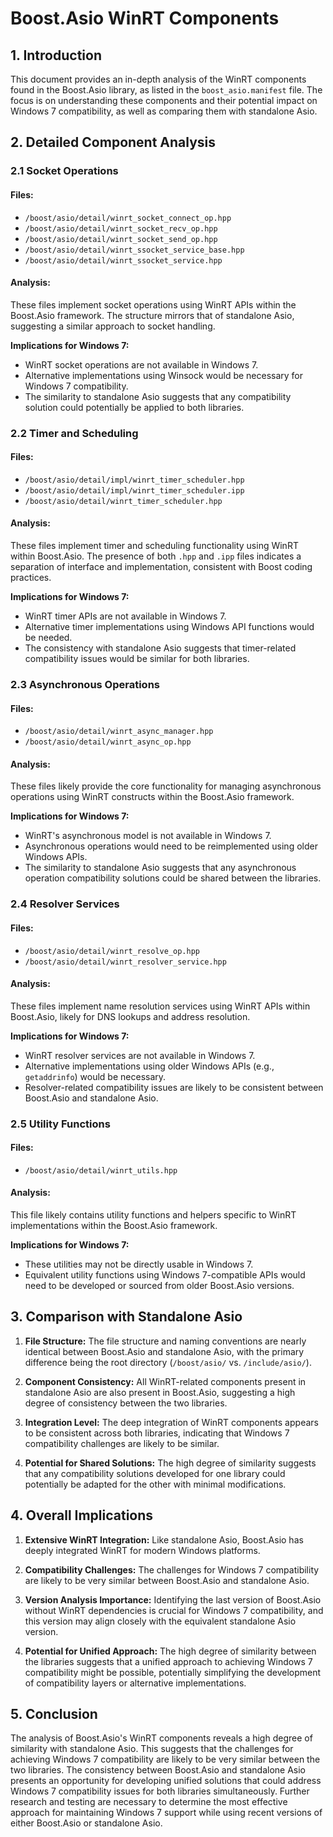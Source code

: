 # Boost.Asio WinRT Components

## 1. Introduction

This document provides an in-depth analysis of the WinRT components found in the Boost.Asio library, as listed in the `boost_asio.manifest` file. The focus is on understanding these components and their potential impact on Windows 7 compatibility, as well as comparing them with standalone Asio.

## 2. Detailed Component Analysis

### 2.1 Socket Operations

#### Files:
- `/boost/asio/detail/winrt_socket_connect_op.hpp`
- `/boost/asio/detail/winrt_socket_recv_op.hpp`
- `/boost/asio/detail/winrt_socket_send_op.hpp`
- `/boost/asio/detail/winrt_ssocket_service_base.hpp`
- `/boost/asio/detail/winrt_ssocket_service.hpp`

#### Analysis:
These files implement socket operations using WinRT APIs within the Boost.Asio framework. The structure mirrors that of standalone Asio, suggesting a similar approach to socket handling.

**Implications for Windows 7:**
- WinRT socket operations are not available in Windows 7.
- Alternative implementations using Winsock would be necessary for Windows 7 compatibility.
- The similarity to standalone Asio suggests that any compatibility solution could potentially be applied to both libraries.

### 2.2 Timer and Scheduling

#### Files:
- `/boost/asio/detail/impl/winrt_timer_scheduler.hpp`
- `/boost/asio/detail/impl/winrt_timer_scheduler.ipp`
- `/boost/asio/detail/winrt_timer_scheduler.hpp`

#### Analysis:
These files implement timer and scheduling functionality using WinRT within Boost.Asio. The presence of both `.hpp` and `.ipp` files indicates a separation of interface and implementation, consistent with Boost coding practices.

**Implications for Windows 7:**
- WinRT timer APIs are not available in Windows 7.
- Alternative timer implementations using Windows API functions would be needed.
- The consistency with standalone Asio suggests that timer-related compatibility issues would be similar for both libraries.

### 2.3 Asynchronous Operations

#### Files:
- `/boost/asio/detail/winrt_async_manager.hpp`
- `/boost/asio/detail/winrt_async_op.hpp`

#### Analysis:
These files likely provide the core functionality for managing asynchronous operations using WinRT constructs within the Boost.Asio framework.

**Implications for Windows 7:**
- WinRT's asynchronous model is not available in Windows 7.
- Asynchronous operations would need to be reimplemented using older Windows APIs.
- The similarity to standalone Asio suggests that any asynchronous operation compatibility solutions could be shared between the libraries.

### 2.4 Resolver Services

#### Files:
- `/boost/asio/detail/winrt_resolve_op.hpp`
- `/boost/asio/detail/winrt_resolver_service.hpp`

#### Analysis:
These files implement name resolution services using WinRT APIs within Boost.Asio, likely for DNS lookups and address resolution.

**Implications for Windows 7:**
- WinRT resolver services are not available in Windows 7.
- Alternative implementations using older Windows APIs (e.g., `getaddrinfo`) would be necessary.
- Resolver-related compatibility issues are likely to be consistent between Boost.Asio and standalone Asio.

### 2.5 Utility Functions

#### Files:
- `/boost/asio/detail/winrt_utils.hpp`

#### Analysis:
This file likely contains utility functions and helpers specific to WinRT implementations within the Boost.Asio framework.

**Implications for Windows 7:**
- These utilities may not be directly usable in Windows 7.
- Equivalent utility functions using Windows 7-compatible APIs would need to be developed or sourced from older Boost.Asio versions.

## 3. Comparison with Standalone Asio

1. **File Structure:** The file structure and naming conventions are nearly identical between Boost.Asio and standalone Asio, with the primary difference being the root directory (`/boost/asio/` vs. `/include/asio/`).

2. **Component Consistency:** All WinRT-related components present in standalone Asio are also present in Boost.Asio, suggesting a high degree of consistency between the two libraries.

3. **Integration Level:** The deep integration of WinRT components appears to be consistent across both libraries, indicating that Windows 7 compatibility challenges are likely to be similar.

4. **Potential for Shared Solutions:** The high degree of similarity suggests that any compatibility solutions developed for one library could potentially be adapted for the other with minimal modifications.

## 4. Overall Implications

1. **Extensive WinRT Integration:** Like standalone Asio, Boost.Asio has deeply integrated WinRT for modern Windows platforms.

2. **Compatibility Challenges:** The challenges for Windows 7 compatibility are likely to be very similar between Boost.Asio and standalone Asio.

3. **Version Analysis Importance:** Identifying the last version of Boost.Asio without WinRT dependencies is crucial for Windows 7 compatibility, and this version may align closely with the equivalent standalone Asio version.

4. **Potential for Unified Approach:** The high degree of similarity between the libraries suggests that a unified approach to achieving Windows 7 compatibility might be possible, potentially simplifying the development of compatibility layers or alternative implementations.

## 5. Conclusion

The analysis of Boost.Asio's WinRT components reveals a high degree of similarity with standalone Asio. This suggests that the challenges for achieving Windows 7 compatibility are likely to be very similar between the two libraries. The consistency between Boost.Asio and standalone Asio presents an opportunity for developing unified solutions that could address Windows 7 compatibility issues for both libraries simultaneously. Further research and testing are necessary to determine the most effective approach for maintaining Windows 7 support while using recent versions of either Boost.Asio or standalone Asio.